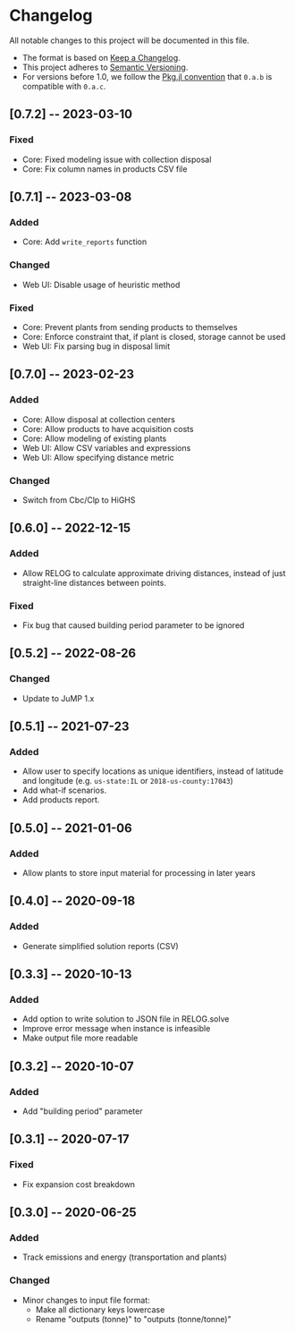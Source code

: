 # Changelog

All notable changes to this project will be documented in this file.

- The format is based on [Keep a Changelog][changelog].
- This project adheres to [Semantic Versioning][semver].
- For versions before 1.0, we follow the [Pkg.jl convention][pkjjl]
  that `0.a.b` is compatible with `0.a.c`.

[changelog]: https://keepachangelog.com/en/1.0.0/
[semver]: https://semver.org/spec/v2.0.0.html
[pkjjl]: https://pkgdocs.julialang.org/v1/compatibility/#compat-pre-1.0

## [0.7.2] -- 2023-03-10

### Fixed

- Core: Fixed modeling issue with collection disposal
- Core: Fix column names in products CSV file

## [0.7.1] -- 2023-03-08

### Added

- Core: Add `write_reports` function

### Changed

- Web UI: Disable usage of heuristic method

### Fixed

- Core: Prevent plants from sending products to themselves
- Core: Enforce constraint that, if plant is closed, storage cannot be used
- Web UI: Fix parsing bug in disposal limit

## [0.7.0] -- 2023-02-23

### Added

- Core: Allow disposal at collection centers
- Core: Allow products to have acquisition costs
- Core: Allow modeling of existing plants
- Web UI: Allow CSV variables and expressions
- Web UI: Allow specifying distance metric

### Changed

- Switch from Cbc/Clp to HiGHS

## [0.6.0] -- 2022-12-15

### Added

- Allow RELOG to calculate approximate driving distances, instead of just straight-line distances between points.

### Fixed

- Fix bug that caused building period parameter to be ignored

## [0.5.2] -- 2022-08-26

### Changed

- Update to JuMP 1.x

## [0.5.1] -- 2021-07-23

### Added

- Allow user to specify locations as unique identifiers, instead of latitude and longitude (e.g. `us-state:IL` or `2018-us-county:17043`)
- Add what-if scenarios.
- Add products report.

## [0.5.0] -- 2021-01-06

### Added

- Allow plants to store input material for processing in later years

## [0.4.0] -- 2020-09-18

### Added

- Generate simplified solution reports (CSV)

## [0.3.3] -- 2020-10-13

### Added

- Add option to write solution to JSON file in RELOG.solve
- Improve error message when instance is infeasible
- Make output file more readable

## [0.3.2] -- 2020-10-07

### Added

- Add "building period" parameter

## [0.3.1] -- 2020-07-17

### Fixed

- Fix expansion cost breakdown

## [0.3.0] -- 2020-06-25

### Added

- Track emissions and energy (transportation and plants)

### Changed

- Minor changes to input file format:
  - Make all dictionary keys lowercase
  - Rename "outputs (tonne)" to "outputs (tonne/tonne)"

